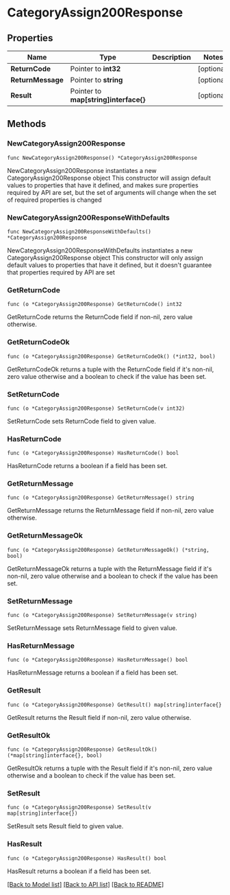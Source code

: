 # CategoryAssign200Response

## Properties

Name | Type | Description | Notes
------------ | ------------- | ------------- | -------------
**ReturnCode** | Pointer to **int32** |  | [optional] 
**ReturnMessage** | Pointer to **string** |  | [optional] 
**Result** | Pointer to **map[string]interface{}** |  | [optional] 

## Methods

### NewCategoryAssign200Response

`func NewCategoryAssign200Response() *CategoryAssign200Response`

NewCategoryAssign200Response instantiates a new CategoryAssign200Response object
This constructor will assign default values to properties that have it defined,
and makes sure properties required by API are set, but the set of arguments
will change when the set of required properties is changed

### NewCategoryAssign200ResponseWithDefaults

`func NewCategoryAssign200ResponseWithDefaults() *CategoryAssign200Response`

NewCategoryAssign200ResponseWithDefaults instantiates a new CategoryAssign200Response object
This constructor will only assign default values to properties that have it defined,
but it doesn't guarantee that properties required by API are set

### GetReturnCode

`func (o *CategoryAssign200Response) GetReturnCode() int32`

GetReturnCode returns the ReturnCode field if non-nil, zero value otherwise.

### GetReturnCodeOk

`func (o *CategoryAssign200Response) GetReturnCodeOk() (*int32, bool)`

GetReturnCodeOk returns a tuple with the ReturnCode field if it's non-nil, zero value otherwise
and a boolean to check if the value has been set.

### SetReturnCode

`func (o *CategoryAssign200Response) SetReturnCode(v int32)`

SetReturnCode sets ReturnCode field to given value.

### HasReturnCode

`func (o *CategoryAssign200Response) HasReturnCode() bool`

HasReturnCode returns a boolean if a field has been set.

### GetReturnMessage

`func (o *CategoryAssign200Response) GetReturnMessage() string`

GetReturnMessage returns the ReturnMessage field if non-nil, zero value otherwise.

### GetReturnMessageOk

`func (o *CategoryAssign200Response) GetReturnMessageOk() (*string, bool)`

GetReturnMessageOk returns a tuple with the ReturnMessage field if it's non-nil, zero value otherwise
and a boolean to check if the value has been set.

### SetReturnMessage

`func (o *CategoryAssign200Response) SetReturnMessage(v string)`

SetReturnMessage sets ReturnMessage field to given value.

### HasReturnMessage

`func (o *CategoryAssign200Response) HasReturnMessage() bool`

HasReturnMessage returns a boolean if a field has been set.

### GetResult

`func (o *CategoryAssign200Response) GetResult() map[string]interface{}`

GetResult returns the Result field if non-nil, zero value otherwise.

### GetResultOk

`func (o *CategoryAssign200Response) GetResultOk() (*map[string]interface{}, bool)`

GetResultOk returns a tuple with the Result field if it's non-nil, zero value otherwise
and a boolean to check if the value has been set.

### SetResult

`func (o *CategoryAssign200Response) SetResult(v map[string]interface{})`

SetResult sets Result field to given value.

### HasResult

`func (o *CategoryAssign200Response) HasResult() bool`

HasResult returns a boolean if a field has been set.


[[Back to Model list]](../README.md#documentation-for-models) [[Back to API list]](../README.md#documentation-for-api-endpoints) [[Back to README]](../README.md)


